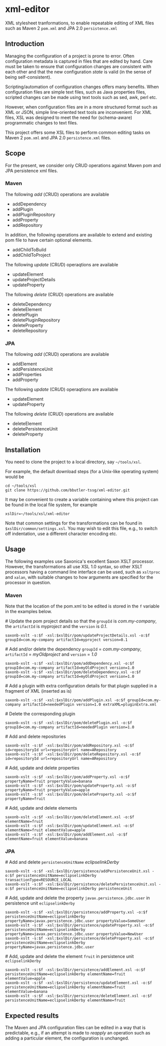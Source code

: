 xml-editor
==========

XML stylesheet tranformations, to enable repeatable editing of XML files such as Maven 2 `pom.xml` and JPA 2.0 `persistence.xml`

## Introduction

Managing the configuration of a project is prone to error. Often configuration metadata is captured in files that are edited by hand. Care must be taken to ensure that configuration changes are consistent with each other and that the new configuration *state* is valid (in the sense of being self-consistent).

Scripting/automation of configuration changes offers many benefits. When configuration files are simple text files, such as Java properties files, scripted changes can be made using text tools such as sed, awk, perl etc.

However, when configuration files are in a more structured format such as XML or JSON, simple line-oriented text tools are inconvenient. For XML files, XSL was designed to meet the need for (schema-aware) programmatic changes to text files.

This project offers some XSL files to perform common editing tasks on Maven 2 `pom.xml` and JPA 2.0 `persistence.xml` files.

## Scope

For the present, we consider only CRUD operations against Maven pom and JPA persistence xml files.

### Maven

The following *add* (*C*RUD) operations are available

* addDependency
* addPlugin
* addPluginRepository
* addProperty
* addRepository

In addition, the following operations are available to extend and existing pom file to have certain optional elements.

* addChildToBuild
* addChildToProject

The following *update* (CR*U*D) operaqtions are available

* updateElement
* updateProjectDetails
* updateProperty

The following *delete* (CRU*D*) operations are available

* deleteDependency
* deleteElement
* deletePlugin
* deletePluginRepository
* deleteProperty
* deleteRepository

### JPA

The following *add* (*C*RUD) operations are available

* addElement
* addPersistenceUnit
* addProperties
* addProperty

The following *update* (CR*U*D) operaqtions are available

* updateElement
* updateProperty

The following *delete* (CRU*D*) operations are available

* deleteElement
* deletePersistenceUnit
* deleteProperty

## Installation

You need to clone the project to a local directory, say `~/tools/xsl`.

For example, the default download steps (for a Unix-like operating system) would be

	cd ~/tools/xsl
	git clone https://github.com/bbutler-tssg/xml-editor.git

It may be convenient to create a variable containing where this project can be found in the local file system, for example

	xslDir=~/tools/xsl/xml-editor

Note that common settings for the transformations can be found in `$xslDir/common/settings.xsl`. You may wish to edit this file, e.g., to switch off indentation, use a different character encoding etc.

## Usage

The following examples use Saxonica's excellent Saxon XSLT processor. However, the transformations all use XSL 1.0 syntax, so other XSLT processors having a command line interface can be used, such as `xsltproc` and `xalan`, with suitable changes to how arguments are specified for the processor in question.

### Maven

Note that the location of the pom.xml to be edited is stored in the `f` variable in the examples below.

\# Update the pom project details so that the `groupId` is *com.my-company*, the `artifactId` is *myproject* and the `version` is *0.1*.

	saxonb-xslt -s:$f -xsl:$xslDir/pom/updateProjectDetails.xsl -o:$f groupId=com.my-company artifactId=myproject version=0.1

\# Add and/or delete the dependency `groupId` = *com.my-company*, `artifactId` = *myOldproject* and `version` = *1.0*

	saxonb-xslt -s:$f -xsl:$xslDir/pom/addDependency.xsl -o:$f groupId=com.my-company artifactId=myOldProject version=1.0
	saxonb-xslt -s:$f -xsl:$xslDir/pom/deleteDependency.xsl -o:$f groupId=com.my-company artifactId=myOldProject version=1.0

\# Add a plugin with extra configuration details for that plugin supplied in a fragment of XML (inserted as is)

	saxonb-xslt -s:$f -xsl:$xslDir/pom/addPlugin.xsl -o:$f groupId=com.my-company artifactId=neededPlugin version=1.0 extraXML=pluginExtra.xml

\# Delete the corresponding plugin

	saxonb-xslt -s:$f -xsl:$xslDir/pom/deletePlugin.xsl -o:$f groupId=com.my-company artifactId=neededPlugin version=1.0

\# Add and delete repositories

	saxonb-xslt -s:$f -xsl:$xslDir/pom/addRepository.xsl -o:$f id=repositoryId url=repositoryUrl name=ARepository
	saxonb-xslt -s:$f -xsl:$xslDir/pom/deleteRepository.xsl -o:$f id=repositoryId url=repositoryUrl name=ARepository

\# Add, update and delete properties

	saxonb-xslt -s:$f -xsl:$xslDir/pom/addProperty.xsl -o:$f propertyName=fruit propertyValue=banana
	saxonb-xslt -s:$f -xsl:$xslDir/pom/updateProperty.xsl -o:$f propertyName=fruit propertyValue=apple
	saxonb-xslt -s:$f -xsl:$xslDir/pom/deleteProperty.xsl -o:$f propertyName=fruit

\# Add, update and delete elements

	saxonb-xslt -s:$f -xsl:$xslDir/pom/deleteElement.xsl -o:$f elementName=fruit
	saxonb-xslt -s:$f -xsl:$xslDir/pom/updateElement.xsl -o:$f elementName=fruit elementValue=apple
	saxonb-xslt -s:$f -xsl:$xslDir/pom/addElement.xsl -o:$f elementName=fruit elementValue=banana

### JPA

\# Add and delete `persistenceUnitName` *eclipselinkDerby*

	saxonb-xslt -s:$f -xsl:$xslDir/persistence/addPersistenceUnit.xsl -o:$f persistenceUnitName=eclipselinkDerby transactionType=RESOURCE_LOCAL
	saxonb-xslt -s:$f -xsl:$xslDir/persistence/deletePersistenceUnit.xsl -o:$f persistenceUnitName=eclipselinkDerby persistenceUnit

\# Add, update and delete the property `javax.persistence.jdbc.user` in persistence unit `eclipselinkDerby`

	saxonb-xslt -s:$f -xsl:$xslDir/persistence/addProperty.xsl -o:$f persistenceUnitName=eclipselinkDerby propertyName=javax.persistence.jdbc.user propertyValue=SomeUser
	saxonb-xslt -s:$f -xsl:$xslDir/persistence/updateProperty.xsl -o:$f persistenceUnitName=eclipselinkDerby propertyName=javax.persistence.jdbc.user propertyValue=NewUser
	saxonb-xslt -s:$f -xsl:$xslDir/persistence/deleteProperty.xsl -o:$f persistenceUnitName=eclipselinkDerby propertyName=javax.persistence.jdbc.user

\# Add, update and delete the element `fruit` in persistence unit `eclipselinkDerby`

	saxonb-xslt -s:$f -xsl:$xslDir/persistence/addElement.xsl -o:$f persistenceUnitName=eclipselinkDerby elementName=fruit elementValue=apple
	saxonb-xslt -s:$f -xsl:$xslDir/persistence/updateElement.xsl -o:$f persistenceUnitName=eclipselinkDerby elementName=fruit elementValue=banana
	saxonb-xslt -s:$f -xsl:$xslDir/persistence/deleteElement.xsl -o:$f persistenceUnitName=eclipselinkDerby elementName=fruit

## Expected results

The Maven and JPA configuration files can be edited in a way that is predictable, e.g., if an attempt is made to *reapply* an operation such as adding a particular element, the configuration is unchanged.
